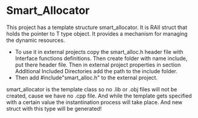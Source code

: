﻿# Smart_Allocator

 This project has a template structure smart_allocator<T>. It is RAII struct that holds the pointer to T type object. It provides a mechanism for managing the dynamic resources. 

 - To use it in external projects copy the smart_alloc.h header file with Interface functions definitions. Then create folder with name include, put there header file. Then in external project properties in section Additional Included Directories add the path to the include folder.
 - Then add #include"smart_alloc.h" to the external project.

smart_allocator<T> is the template class so no .lib or .obj files will not be created, cause we have no .cpp file. And while the template gets specified with a certain value the instantination process will take place. And new struct with this type will be generated!
